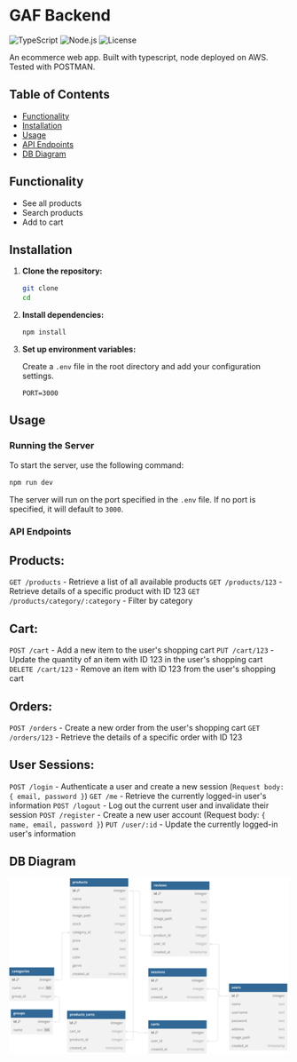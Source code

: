 # GAF Backend

![TypeScript](https://img.shields.io/badge/TypeScript-blue)
![Node.js](https://img.shields.io/badge/TS--Node-blue)
![License](https://img.shields.io/badge/License-MIT-blue)

An ecommerce web app. Built with typescript, node deployed on AWS. Tested with POSTMAN.

## Table of Contents

- [Functionality](#functionality)
- [Installation](#installation)
- [Usage](#usage)
- [API Endpoints](#api-endpoints)
- [DB Diagram](#db-diagram)
<!-- - [Testing](#testing)
- [Contributing](#contributing)
- [License](#license) -->

## Functionality

- See all products
- Search products
- Add to cart

## Installation

1.  **Clone the repository:**

    ```sh
    git clone
    cd
    ```

2.  **Install dependencies:**

    ```sh
    npm install
    ```

3.  **Set up environment variables:**

    Create a `.env` file in the root directory and add your configuration settings.

    ```env
    PORT=3000
    ```

## Usage

### Running the Server

To start the server, use the following command:

```sh
npm run dev
```

The server will run on the port specified in the `.env` file. If no port is specified, it will default to `3000`.

### API Endpoints

## Products:

`GET /products` - Retrieve a list of all available products
`GET /products/123` - Retrieve details of a specific product with ID 123
`GET /products/category/:category` - Filter by category

## Cart:

`POST /cart` - Add a new item to the user's shopping cart
`PUT /cart/123` - Update the quantity of an item with ID 123 in the user's shopping cart
`DELETE /cart/123` - Remove an item with ID 123 from the user's shopping cart

## Orders:

`POST /orders` - Create a new order from the user's shopping cart
`GET /orders/123` - Retrieve the details of a specific order with ID 123

## User Sessions:

`POST /login` - Authenticate a user and create a new session (`Request body: { email, password }`)
`GET /me` - Retrieve the currently logged-in user's information
`POST /logout` - Log out the current user and invalidate their session
`POST /register` - Create a new user account (Request body: `{ name, email, password }`)
`PUT /user/:id` - Update the currently logged-in user's information

## DB Diagram

![Example Image](public/diagram.svg)
